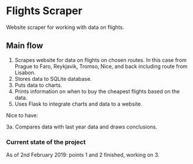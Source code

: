 # Flights Scraper
Website scraper for working with data on flights.

## Main flow
1. Scrapes website for data on flights on chosen routes. In this case from Prague to Faro,
Reykjavik, Tromso, Nice, and back including route from Lisabon.
2. Stores data to SQLite database.
3. Puts data to charts.
4. Prints information on when to buy the cheapest flights based on the data.
5. Uses Flask to integrate charts and data to a website.

Nice to have:

3a. Compares data with last year data and draws conclusions.

### Current state of the project
As of 2nd February 2019: points 1 and 2 finished, working on 3.
